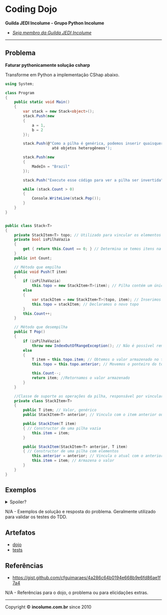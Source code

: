# Coding Dojo

**Guilda JEDI Incolume - Grupo Python Incolume**

- _[Seja membro da Guilda JEDI Incolume](https://discord.gg/eBNamXVtBW)_

---

## Problema

**Faturar pythonicamente solução csharp**

Transforme em Python a implementação CShap abaixo.

```cs 
using System;

class Program
{
    public static void Main()
    {
        var stack = new Stack<object>();
        stack.Push(new
        {
            a = 1,
            b = 2
        });

        stack.Push(@"Como a pilha é genérica, podemos inserir quaisquer elementos,
                     até objetos heterogêneos");

        stack.Push(new
        {
            MadeIn = "Brazil"
        });

        stack.Push("Execute esse código para ver a pilha ser invertida");

        while (stack.Count > 0)
        {
            Console.WriteLine(stack.Pop());
        }
    }
}


public class Stack<T>
{
    private StackItem<T> topo; // Utilizado para vincular os elementos
    private bool isPilhaVazia
    {
        get { return this.Count == 0; } // Determina se temos itens na pilha
    }
    public int Count;

    // Método que empilha
    public void Push(T item)
    {
        if (isPilhaVazia)
            this.topo = new StackItem<T>(item); // Pilha contém um único elemento
        else
        {
            var stackItem = new StackItem<T>(topo, item); // Inserimos um novo topo vinculado ao antigo
            this.topo = stackItem; // Declaramos o novo topo
        }
        this.Count++;
    }

    // Método que desempilha
    public T Pop()
    {
        if (isPilhaVazia)
            throw new IndexOutOfRangeException(); // Não é possível remover itens de uma pilha vazia
        else
        {
            T item = this.topo.item; // Obtemos o valor armazenado no topo
            this.topo = this.topo.anterior; // Movemos o ponteiro do topo para o item anterior

            this.Count--;
            return item; //Retornamos o valor armazenado
        }
    }

    //Classe de suporte as operações da pilha, responsável por vincular os elementos e armazenar valores
    private class StackItem<T>
    {
        public T item; // Valor, genérico
        public StackItem<T> anterior; // Vinculo com o item anterior ou abaixo da pilha

        public StackItem(T item)
        { // Constructor de uma pilha vazia
            this.item = item;
        }

        public StackItem(StackItem<T> anterior, T item)
        { // Constructor de uma pilha com elementos
            this.anterior = anterior; // Vincula o atual com o anterior
            this.item = item; // Armazena o valor
        }
    }
}
```

## Exemplos

<details> 
  <summary>Spoiler?</summary> 
   Considerar em caso de fatoração:

    > modo pythônico
    > sem condicionais 
    > estruturas performáticas
    > redução de complexidade ciclomática 
    > análise assintótica de algoritmos (big O)

</details>

N/A - Exemplos de solução e resposta do problema. Geralmente utilizado para validar os testes do TDD.

## Artefatos

- [dojo](__init__.py)
- [tests](test_20240912.py)


## Referências

- https://gist.github.com/cfguimaraes/4a286c64b0194e668b9e6fd86ae1f7a4

N/A - Referências para o dojo, o problema ou para elicidações extras.

---

Copyright &copy; **incolume.com.br** since 2010